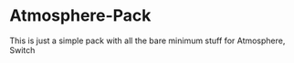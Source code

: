 # Atmosphere-Pack
This is just a simple pack with all the bare minimum stuff for Atmosphere, Switch

